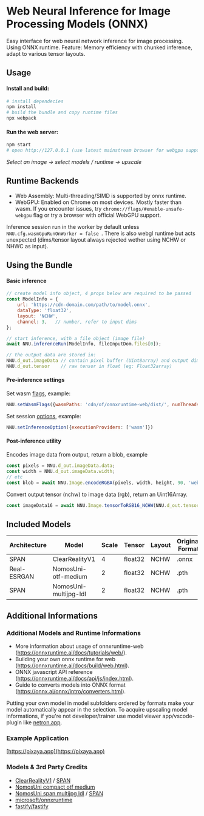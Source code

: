 # Web Neural Inference for Image Processing Models (ONNX)

Easy interface for web neural network inference for image processing. Using ONNX runtime.
Feature: Memory efficiency with chunked inference, adapt to various tensor layouts.

## Usage

#### Install and build:
```bash
# install dependecies
npm install
# build the bundle and copy runtime files
npx webpack 
```
#### Run the web server:
```bash
npm start
# open http://127.0.0.1 (use latest mainstream browser for webgpu support)
```
_Select an image -> select models / runtime -> upscale_

## Runtime Backends
- Web Assembly: Multi-threading/SIMD is supported by onnx runtime.
- WebGPU: Enabled on Chrome on most devices. Mostly faster than wasm. If you encounter issues, try `chrome://flags/#enable-unsafe-webgpu` flag or try a browser with official WebGPU support.

Inference session run in the worker by default unless ```NNU.cfg.wasmGpuRunOnWorker = false ```.
There is also webgl runtime but acts unexpected (dims/tensor layout always rejected wether using NCHW or NHWC as input).

## Using the Bundle
#### Basic inference
```javascript
// create model info object, 4 props below are required to be passed
const ModelInfo = {
    url: 'https://cdn-domain.com/path/to/model.onnx',
    dataType: 'float32',
    layout: 'NCHW', 
    channel: 3,   // number, refer to input dims
};

// start inference, with a file object (image file)
await NNU.inferenceRun(ModelInfo, fileInputDom.files[0]);

// the output data are stored in:
NNU.d_out.imageData // contain pixel buffer (Uint8array) and output dimensions
NNU.d_out.tensor    // raw tensor in float (eg: Float32array)
```

#### Pre-inference settings
Set wasm [flags](https://onnxruntime.ai/docs/tutorials/web/env-flags-and-session-options.html), example:
```javascript
NNU.setWasmFlags({wasmPaths: 'cdn/of/onnxruntime-web/dist/', numThreads: 6})
```
Set session [options](https://onnxruntime.ai/docs/tutorials/web/env-flags-and-session-options.html), example:
```javascript
NNU.setInferenceOption({executionProviders: ['wasm']})
```

#### Post-inference utility
Encodes image data from output, return a blob, example
```javascript
const pixels = NNU.d_out.imageData.data;
const width = NNU.d_out.imageData.width;
// etc
const blob = await NNU.Image.encodeRGBA(pixels, width, height, 90, 'webp')
```
Convert output tensor (nchw) to image data (rgb), return an Uint16Array.
```javascript
const imageData16 = await NNU.Image.tensorToRGB16_NCHW(NNU.d_out.tensor)
```

## Included Models

| Architecture| Model                  | Scale | Tensor   | Layout  | Original Format |
| ----------- | ---------------------- | ----- | -------- | ------- | --------------- |
| SPAN        | ClearRealityV1         | 4     | float32  | NCHW    | .onnx           |
| Real-ESRGAN | NomosUni-otf-medium    | 2     | float32  | NCHW    | .pth            |
| SPAN        | NomosUni-multijpg-ldl  | 2     | float32  | NCHW    | .pth            |


## Additional Informations

### Additional Models and Runtime Informations
- More information about usage of onnxruntime-web (https://onnxruntime.ai/docs/tutorials/web/).
- Building your own onnx runtime for web (https://onnxruntime.ai/docs/build/web.html).
- ONNX javascript API reference (https://onnxruntime.ai/docs/api/js/index.html).
- Guide to converts models into ONNX format (https://onnx.ai/onnx/intro/converters.html).

Putting your own model in model subfolders ordered by formats make your model automatically appear in the selection. To acquire upscaling model informations, if you're not developer/trainer use model viewer app/vscode-plugin like [netron.app](https://netron.app).
 
### Example Application
[https://pixaya.app](https://pixaya.app)

### Models & 3rd Party Credits

- [ClearRealityV1](https://openmodeldb.info/models/4x-ClearRealityV1) / [SPAN](https://github.com/hongyuanyu/SPAN)
- [NomosUni compact otf medium](https://openmodeldb.info/models/2x-NomosUni-compact-otf-medium)
- [NomosUni span multijpg ldl](https://openmodeldb.info/models/2x-NomosUni-span-multijpg-ldl) / [SPAN](https://github.com/hongyuanyu/SPAN)
- [microsoft/onnxruntime](https://github.com/microsoft/onnxruntime)
- [fastify/fastify](https://github.com/fastify/fastify)
